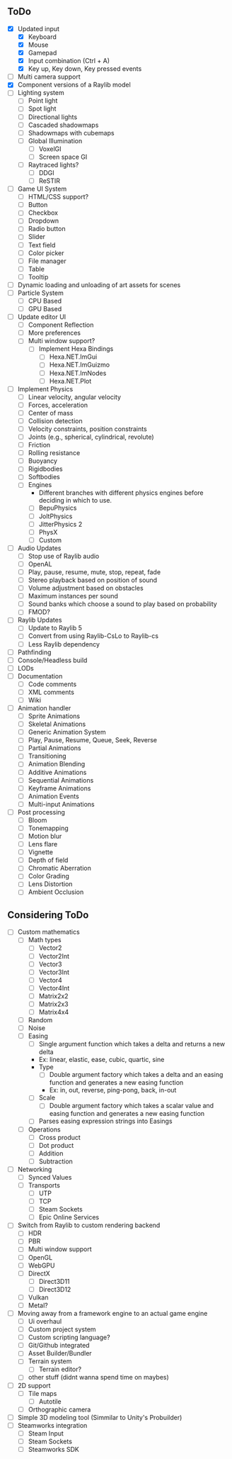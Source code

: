 ﻿
## ToDo
- [X] Updated input
  - [X] Keyboard
  - [X] Mouse
  - [X] Gamepad
  - [X] Input combination (Ctrl + A)
  - [X] Key up, Key down, Key pressed events
- [ ] Multi camera support
- [X] Component versions of a Raylib model 
- [ ] Lighting system
  - [ ] Point light
  - [ ] Spot light
  - [ ] Directional lights
  - [ ] Cascaded shadowmaps
  - [ ] Shadowmaps with cubemaps
  - [ ] Global Illumination
    - [ ] VoxelGI
    - [ ] Screen space GI
  - [ ] Raytraced lights?
    - [ ] DDGI
    - [ ] ReSTIR
- [ ] Game UI System
  - [ ] HTML/CSS support?
  - [ ] Button
  - [ ] Checkbox
  - [ ] Dropdown
  - [ ] Radio button
  - [ ] Slider
  - [ ] Text field
  - [ ] Color picker
  - [ ] File manager
  - [ ] Table
  - [ ] Tooltip
- [ ] Dynamic loading and unloading of art assets for scenes
- [ ] Particle System
  - [ ] CPU Based
  - [ ] GPU Based
- [ ] Update editor UI
  - [ ] Component Reflection 
  - [ ] More preferences
  - [ ] Multi window support?
    - [ ] Implement Hexa Bindings
      - [ ] Hexa.NET.ImGui
      - [ ] Hexa.NET.ImGuizmo
      - [ ] Hexa.NET.ImNodes
      - [ ] Hexa.NET.Plot
- [ ] Implement Physics
  - [ ] Linear velocity, angular velocity
  - [ ] Forces, acceleration
  - [ ] Center of mass
  - [ ] Collision detection
  - [ ] Velocity constraints, position constraints
  - [ ] Joints (e.g., spherical, cylindrical, revolute)
  - [ ] Friction
  - [ ] Rolling resistance
  - [ ] Buoyancy
  - [ ] Rigidbodies
  - [ ] Softbodies
  - [ ] Engines
    - Different branches with different physics engines before deciding in which to use.
    - [ ] BepuPhysics
    - [ ] JoltPhysics
    - [ ] JitterPhysics 2
    - [ ] PhysX
    - [ ] Custom
- [ ] Audio Updates
  - [ ] Stop use of Raylib audio
  - [ ] OpenAL
  - [ ] Play, pause, resume, mute, stop, repeat, fade
  - [ ] Stereo playback based on position of sound
  - [ ] Volume adjustment based on obstacles
  - [ ] Maximum instances per sound
  - [ ] Sound banks which choose a sound to play based on probability
  - [ ] FMOD?
- [ ] Raylib Updates
  - [ ] Update to Raylib 5
  - [ ] Convert from using Raylib-CsLo to Raylib-cs
  - [ ] Less Raylib dependency
- [ ] Pathfinding
- [ ] Console/Headless build
- [ ] LODs
- [ ] Documentation
  - [ ] Code comments
  - [ ] XML comments
  - [ ] Wiki
- [ ] Animation handler
  - [ ] Sprite Animations
  - [ ] Skeletal Animations
  - [ ] Generic Animation System
  - [ ] Play, Pause, Resume, Queue, Seek, Reverse
  - [ ] Partial Animations
  - [ ] Transitioning
  - [ ] Animation Blending
  - [ ] Additive Animations
  - [ ] Sequential Animations
  - [ ] Keyframe Animations
  - [ ] Animation Events
  - [ ] Multi-input Animations
- [ ] Post processing
  - [ ] Bloom
  - [ ] Tonemapping
  - [ ] Motion blur
  - [ ] Lens flare
  - [ ] Vignette
  - [ ] Depth of field
  - [ ] Chromatic Aberration
  - [ ] Color Grading
  - [ ] Lens Distortion
  - [ ] Ambient Occlusion

## Considering ToDo
- [ ] Custom mathematics
  - [ ] Math types
    - [ ] Vector2
    - [ ] Vector2Int
    - [ ] Vector3
    - [ ] Vector3Int
    - [ ] Vector4
    - [ ] Vector4Int
    - [ ] Matrix2x2
    - [ ] Matrix2x3
    - [ ] Matrix4x4
  - [ ] Random
  - [ ] Noise
  - [ ] Easing
    - [ ] Single argument function which takes a delta and returns a new delta
    - Ex: linear, elastic, ease, cubic, quartic, sine
    - Type
      - [ ] Double argument factory which takes a delta and an easing function and generates a new easing function
      - Ex: in, out, reverse, ping-pong, back, in-out
    - [ ] Scale
      - [ ] Double argument factory which takes a scalar value and easing function and generates a new easing function
    - [ ] Parses easing expression strings into Easings
  - [ ] Operations
    - [ ] Cross product 
    - [ ] Dot product 
    - [ ] Addition
    - [ ] Subtraction
- [ ] Networking
  - [ ] Synced Values
  - [ ] Transports
    - [ ] UTP
    - [ ] TCP
    - [ ] Steam Sockets
    - [ ] Epic Online Services
- [ ] Switch from Raylib to custom rendering backend
  - [ ] HDR
  - [ ] PBR
  - [ ] Multi window support
  - [ ] OpenGL
  - [ ] WebGPU
  - [ ] DirectX
    - [ ] Direct3D11
    - [ ] Direct3D12
  - [ ] Vulkan
  - [ ] Metal?
- [ ] Moving away from a framework engine to an actual game engine
  - [ ] Ui overhaul
  - [ ] Custom project system
  - [ ] Custom scripting language? 
  - [ ] Git/Github integrated
  - [ ] Asset Builder/Bundler
  - [ ] Terrain system
    - [ ] Terrain editor?
  - [ ] other stuff (didnt wanna spend time on maybes)
- [ ] 2D support
  - [ ] Tile maps
    - [ ] Autotile
  - [ ] Orthographic camera
- [ ] Simple 3D modeling tool (Simmilar to Unity's Probuilder)
- [ ] Steamworks integration
  - [ ] Steam Input
  - [ ] Steam Sockets
  - [ ] Steamworks SDK